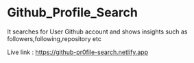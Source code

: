 # Github_Profile_Search
It searches for User Github account and shows insights such as followers,following,repository etc

Live link : https://github-pr0file-search.netlify.app
